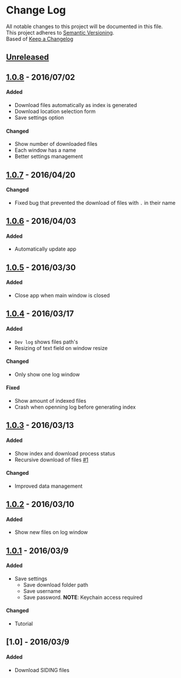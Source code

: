 # Change Log
All notable changes to this project will be documented in this file.  
This project adheres to [Semantic Versioning](http://semver.org/).  
Based of [Keep a Changelog](http://keepachangelog.com)

## [Unreleased]

[//]: # (Added)
[//]: # (Changed)
[//]: # (Deprecated)
[//]: # (Removed)
[//]: # (Fixed)
[//]: # (Security)

## [1.0.8] - 2016/07/02

#### Added
- Download files automatically as index is generated
- Download location selection form
- Save settings option

#### Changed
- Show number of downloaded files
- Each window has a name
- Better settings management

## [1.0.7] - 2016/04/20

#### Changed
- Fixed bug that prevented the download of files with `.` in their name

## [1.0.6] - 2016/04/03

#### Added
- Automatically update app

## [1.0.5] - 2016/03/30

#### Added
- Close app when main window is closed

## [1.0.4] - 2016/03/17

#### Added
- `Dev log` shows files path's
- Resizing of text field on window resize

#### Changed
- Only show one log window

#### Fixed
- Show amount of indexed files
- Crash when openning log before generating index

## [1.0.3] - 2016/03/13

#### Added
- Show index and download process status
- Recursive download of files [#1](../../issues/1)

#### Changed
- Improved data management

## [1.0.2] - 2016/03/10

#### Added
- Show new files on log window

## [1.0.1] - 2016/03/9

#### Added
- Save settings
  - Save download folder path
  - Save username
  - Save password. **__NOTE__**: Keychain access required
  
#### Changed
- Tutorial

## [1.0] - 2016/03/9

#### Added
- Download SIDING files

[Unreleased]: https://github.com/negebauer/SIncDING/compare/v1.0.8...HEAD
[1.0.8]: https://github.com/negebauer/SIncDING/compare/v1.0.7...v1.0.8
[1.0.7]: https://github.com/negebauer/SIncDING/compare/v1.0.6...v1.0.7
[1.0.6]: https://github.com/negebauer/SIncDING/compare/v1.0.5...v1.0.6
[1.0.5]: https://github.com/negebauer/SIncDING/compare/v1.0.4...v1.0.5
[1.0.4]: https://github.com/negebauer/SIncDING/compare/v1.0.3...v1.0.4
[1.0.3]: https://github.com/negebauer/SIncDING/compare/v1.0.2...v1.0.3
[1.0.2]: https://github.com/negebauer/SIncDING/compare/v1.0.1...v1.0.2
[1.0.1]: https://github.com/negebauer/SIncDING/compare/v1.0...v1.0.1

